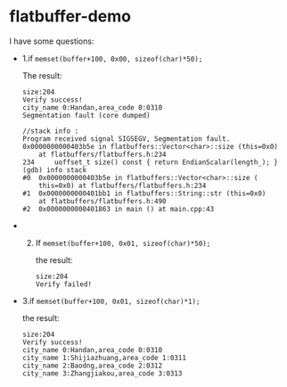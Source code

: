 # flatbuffer-demo
I have some questions:

- 1.if `memset(buffer+100, 0x00, sizeof(char)*50);`

  The result:

  ```
  size:204
  Verify success!
  city_name 0:Handan,area_code 0:0310
  Segmentation fault (core dumped)
  
  //stack info :
  Program received signal SIGSEGV, Segmentation fault.
  0x0000000000403b5e in flatbuffers::Vector<char>::size (this=0x0)
      at flatbuffers/flatbuffers.h:234
  234	  uoffset_t size() const { return EndianScalar(length_); }
  (gdb) info stack
  #0  0x0000000000403b5e in flatbuffers::Vector<char>::size (
      this=0x0) at flatbuffers/flatbuffers.h:234
  #1  0x0000000000401bb1 in flatbuffers::String::str (this=0x0)
      at flatbuffers/flatbuffers.h:490
  #2  0x0000000000401863 in main () at main.cpp:43
  ```

- 2. If `memset(buffer+100, 0x01, sizeof(char)*50);`

     the result:

     ```
     size:204
     Verify failed!
     ```

- 3.if `memset(buffer+100, 0x01, sizeof(char)*1);`

  the result:

  ```
  size:204
  Verify success!
  city_name 0:Handan,area_code 0:0310
  city_name 1:Shijiazhuang,area_code 1:0311
  city_name 2:Baodng,area_code 2:0312
  city_name 3:Zhangjiakou,area_code 3:0313
  ```

  

